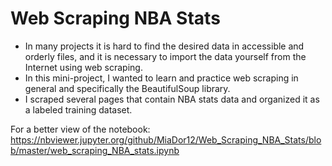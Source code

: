 # Web Scraping NBA Stats
* In many projects it is hard to find the desired data in accessible and orderly files, and it is necessary to import the data yourself from the Internet using web scraping.
* In this mini-project, I wanted to learn and practice web scraping in general and specifically the BeautifulSoup library.
* I scraped several pages that contain NBA stats data and organized it as a labeled training dataset.

For a better view of the notebook: https://nbviewer.jupyter.org/github/MiaDor12/Web_Scraping_NBA_Stats/blob/master/web_scraping_NBA_stats.ipynb

